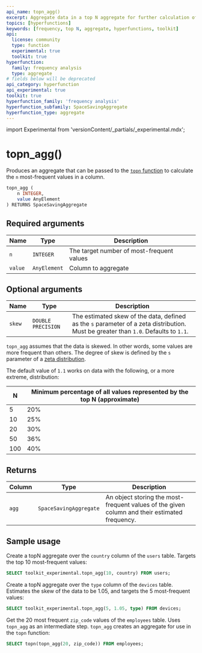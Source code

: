 ```yaml
---
api_name: topn_agg()
excerpt: Aggregate data in a top N aggregate for further calculation of most frequent values
topics: [hyperfunctions]
keywords: [frequency, top N, aggregate, hyperfunctions, toolkit]
api:
  license: community
  type: function
  experimental: true
  toolkit: true
hyperfunction:
  family: frequency analysis
  type: aggregate
# fields below will be deprecated
api_category: hyperfunction
api_experimental: true
toolkit: true
hyperfunction_family: 'frequency analysis'
hyperfunction_subfamily: SpaceSavingAggregate
hyperfunction_type: aggregate
---
```


import Experimental from 'versionContent/_partials/_experimental.mdx';

# topn_agg() <tag type="toolkit" content="Toolkit" /><tag type="experimental" content="Experimental" />

Produces an aggregate that can be passed to the [`topn` function][topn] to
calculate the `n` most-frequent values in a column.

```sql
topn_agg (
    n INTEGER,
    value AnyElement
) RETURNS SpaceSavingAggregate
```

<Experimental />

## Required arguments

|Name|Type|Description|
|-|-|-|
|`n`|`INTEGER`|The target number of most-frequent values|
|`value`|`AnyElement`|Column to aggregate|

## Optional arguments

|Name|Type|Description|
|-|-|-|
|`skew`|`DOUBLE PRECISION`|The estimated skew of the data, defined as the `s` parameter of a zeta distribution. Must be greater than `1.0`. Defaults to `1.1`.|

`topn_agg` assumes that the data is skewed. In other words, some values are more
frequent than others. The degree of skew is defined by the `s` parameter of a
[zeta distribution][zeta-distribution].

The default value of `1.1` works on data with the following, or a more extreme,
distribution:

|N|Minimum percentage of all values represented by the top N (approximate)|
|-|-|
|5|20%|
|10|25%|
|20|30%|
|50|36%|
|100|40%|

## Returns

|Column|Type|Description|
|-|-|-|
|`agg`|`SpaceSavingAggregate`|An object storing the most-frequent values of the given column and their estimated frequency.|

## Sample usage

Create a topN aggregate over the `country` column of the `users` table. Targets
the top 10 most-frequent values:

```sql
SELECT toolkit_experimental.topn_agg(10, country) FROM users;
```

Create a topN aggregate over the `type` column of the `devices` table. Estimates
the skew of the data to be 1.05, and targets the 5 most-frequent values:

```sql
SELECT toolkit_experimental.topn_agg(5, 1.05, type) FROM devices;
```

Get the 20 most frequent `zip_code` values of the `employees` table. Uses
`topn_agg` as an intermediate step. `topn_agg` creates an aggregate for use in
the `topn` function:

```sql
SELECT topn(topn_agg(20, zip_code)) FROM employees;
```

[topn]: /api/:currentVersion:/hyperfunctions/frequency-analysis/topn/
[zeta-distribution]: https://en.wikipedia.org/wiki/Zeta_distribution
